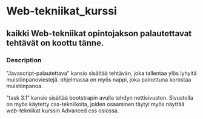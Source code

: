 # Web-tekniikat_kurssi
## kaikki Web-tekniikat opintojakson palautettavat tehtävät on koottu tänne.

### Description
"Javascript-palautettava" kansio sisältää tehtävän, joka tallentaa ylös lyhyitä muistiinpanoviestejä. ohjelmassa on myös nappi, joka painettuna korostaa muistiinpanoa.

"task 3.1" kansio sisältää bootstrapin avulla tehdyn nettisivuston. Sivustolla on myös käytetty css-tekniikoita, joiden osaaminen täytyi myös näyttää web-tekniikat kurssin Advanced css osiossa.
